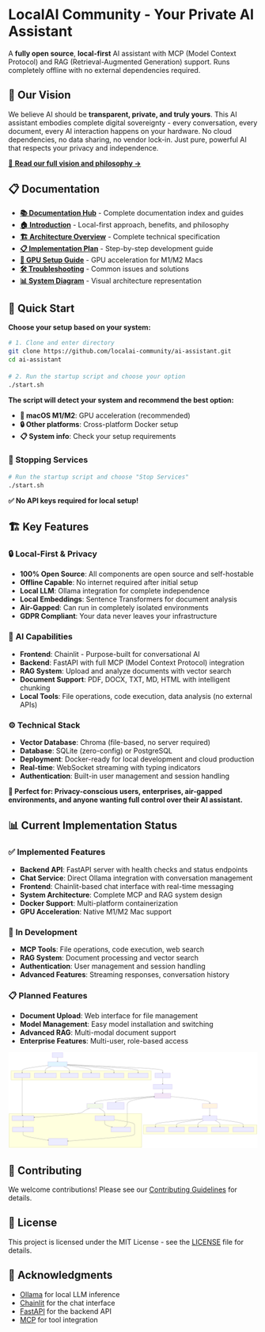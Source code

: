 # LocalAI Community - Your Private AI Assistant

A **fully open source**, **local-first** AI assistant with MCP (Model Context Protocol) and RAG (Retrieval-Augmented Generation) support. Runs completely offline with no external dependencies required.

## 🎯 Our Vision

We believe AI should be **transparent, private, and truly yours**. This AI assistant embodies complete digital sovereignty - every conversation, every document, every AI interaction happens on your hardware. No cloud dependencies, no data sharing, no vendor lock-in. Just pure, powerful AI that respects your privacy and independence.

[📖 **Read our full vision and philosophy →**](docs/INTRODUCTION.md)

## 📋 Documentation

- **[📚 Documentation Hub](docs/README.md)** - Complete documentation index and guides
- **[🏠 Introduction](docs/INTRODUCTION.md)** - Local-first approach, benefits, and philosophy
- **[🏗️ Architecture Overview](docs/ARCHITECTURE.md)** - Complete technical specification
- **[📋 Implementation Plan](docs/IMPLEMENTATION_PLAN.md)** - Step-by-step development guide
- **[🍎 GPU Setup Guide](docs/GPU_SETUP.md)** - GPU acceleration for M1/M2 Macs
- **[🛠️ Troubleshooting](docs/TROUBLESHOOTING.md)** - Common issues and solutions
- **[📊 System Diagram](docs/architecture-diagram.svg)** - Visual architecture representation

## 🚀 Quick Start

**Choose your setup based on your system:**

```bash
# 1. Clone and enter directory
git clone https://github.com/localai-community/ai-assistant.git
cd ai-assistant

# 2. Run the startup script and choose your option
./start.sh
```

**The script will detect your system and recommend the best option:**

- **🍎 macOS M1/M2**: GPU acceleration (recommended)
- **🔒 Other platforms**: Cross-platform Docker setup
- **📋 System info**: Check your setup requirements

### 🛑 Stopping Services

```bash
# Run the startup script and choose "Stop Services"
./start.sh
```

**✅ No API keys required for local setup!**

## 🏗️ Key Features

### 🔒 **Local-First & Privacy**
- **100% Open Source**: All components are open source and self-hostable
- **Offline Capable**: No internet required after initial setup
- **Local LLM**: Ollama integration for complete independence
- **Local Embeddings**: Sentence Transformers for document analysis
- **Air-Gapped**: Can run in completely isolated environments
- **GDPR Compliant**: Your data never leaves your infrastructure

### 🤖 **AI Capabilities**
- **Frontend**: Chainlit - Purpose-built for conversational AI
- **Backend**: FastAPI with full MCP (Model Context Protocol) integration
- **RAG System**: Upload and analyze documents with vector search
- **Document Support**: PDF, DOCX, TXT, MD, HTML with intelligent chunking
- **Local Tools**: File operations, code execution, data analysis (no external APIs)

### ⚙️ **Technical Stack**
- **Vector Database**: Chroma (file-based, no server required)
- **Database**: SQLite (zero-config) or PostgreSQL
- **Deployment**: Docker-ready for local development and cloud production
- **Real-time**: WebSocket streaming with typing indicators
- **Authentication**: Built-in user management and session handling

**🎯 Perfect for: Privacy-conscious users, enterprises, air-gapped environments, and anyone wanting full control over their AI assistant.**

## 📊 Current Implementation Status

### ✅ **Implemented Features**
- **Backend API**: FastAPI server with health checks and status endpoints
- **Chat Service**: Direct Ollama integration with conversation management
- **Frontend**: Chainlit-based chat interface with real-time messaging
- **System Architecture**: Complete MCP and RAG system design
- **Docker Support**: Multi-platform containerization
- **GPU Acceleration**: Native M1/M2 Mac support

### 🚧 **In Development**
- **MCP Tools**: File operations, code execution, web search
- **RAG System**: Document processing and vector search
- **Authentication**: User management and session handling
- **Advanced Features**: Streaming responses, conversation history

### 📋 **Planned Features**
- **Document Upload**: Web interface for file management
- **Model Management**: Easy model installation and switching
- **Advanced RAG**: Multi-modal document support
- **Enterprise Features**: Multi-user, role-based access

![Architecture Preview](docs/architecture-diagram.svg)

## 🤝 Contributing

We welcome contributions! Please see our [Contributing Guidelines](CONTRIBUTING.md) for details.

## 📄 License

This project is licensed under the MIT License - see the [LICENSE](LICENSE) file for details.

## 🙏 Acknowledgments

- [Ollama](https://ollama.ai) for local LLM inference
- [Chainlit](https://chainlit.io) for the chat interface
- [FastAPI](https://fastapi.tiangolo.com) for the backend API
- [MCP](https://modelcontextprotocol.io) for tool integration